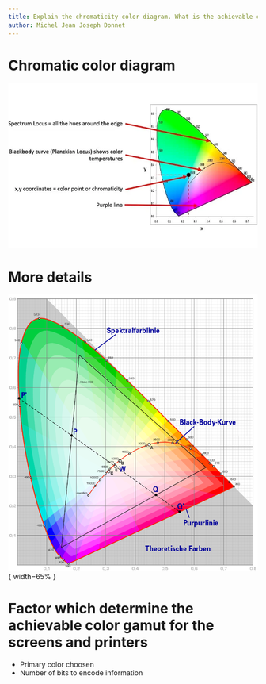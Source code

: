 ```yaml
---
title: Explain the chromaticity color diagram. What is the achievable color gamut? Which factors determine the achievable color gamut for the screens and printers?
author: Michel Jean Joseph Donnet
---
```



# Chromatic color diagram

![Source: blog.etcconnect.com](./images/color_diagram.png)

# More details

![Source: de.Wikipedia.org](./images/color_diagram_2.png){ width=65% }

# Factor which determine the achievable color gamut for the screens and printers

- Primary color choosen
- Number of bits to encode information
